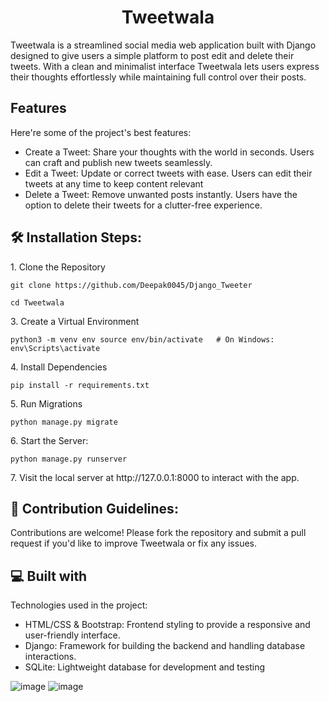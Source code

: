 <h1 align="center" id="title">Tweetwala</h1>

<p id="description">Tweetwala is a streamlined social media web application built with Django designed to give users a simple platform to post edit and delete their tweets. With a clean and minimalist interface Tweetwala lets users express their thoughts effortlessly while maintaining full control over their posts.</p>

  
  
<h2> Features</h2>

Here're some of the project's best features:

*   Create a Tweet: Share your thoughts with the world in seconds. Users can craft and publish new tweets seamlessly.
*   Edit a Tweet: Update or correct tweets with ease. Users can edit their tweets at any time to keep content relevant
*   Delete a Tweet: Remove unwanted posts instantly. Users have the option to delete their tweets for a clutter-free experience.

<h2>🛠️ Installation Steps:</h2>

<p>1. Clone the Repository</p>

```
git clone https://github.com/Deepak0045/Django_Tweeter
```

```
cd Tweetwala
```

<p>3. Create a Virtual Environment</p>

```
python3 -m venv env source env/bin/activate   # On Windows: env\Scripts\activate
```

<p>4. Install Dependencies</p>

```
pip install -r requirements.txt
```

<p>5. Run Migrations</p>

```
python manage.py migrate
```

<p>6. Start the Server:</p>

```
python manage.py runserver
```

<p>7. Visit the local server at http://127.0.0.1:8000 to interact with the app.</p>

<h2>🍰 Contribution Guidelines:</h2>

Contributions are welcome! Please fork the repository and submit a pull request if you'd like to improve Tweetwala or fix any issues.

  
  
<h2>💻 Built with</h2>

Technologies used in the project:

*   HTML/CSS & Bootstrap: Frontend styling to provide a responsive and user-friendly interface.
*   Django: Framework for building the backend and handling database interactions.
*   SQLite: Lightweight database for development and testing


![image](https://github.com/user-attachments/assets/bf0e7b27-955e-402f-8b43-889897bd3e09)
![image](https://github.com/user-attachments/assets/e06f3692-aa11-42a5-adc9-d45e8d89f404)
